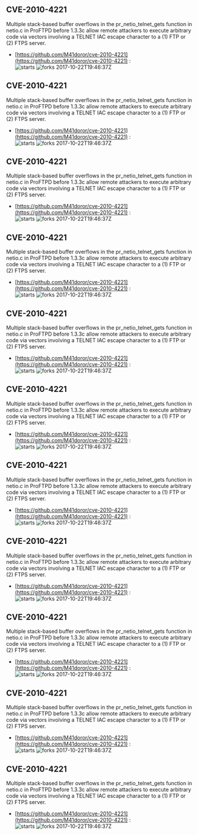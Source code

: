 ## CVE-2010-4221
 Multiple stack-based buffer overflows in the pr_netio_telnet_gets function in netio.c in ProFTPD before 1.3.3c allow remote attackers to execute arbitrary code via vectors involving a TELNET IAC escape character to a (1) FTP or (2) FTPS server.

- [https://github.com/M41doror/cve-2010-4221](https://github.com/M41doror/cve-2010-4221) :  
![starts](https://img.shields.io/github/stars/M41doror/cve-2010-4221.svg) 
![forks](https://img.shields.io/github/forks/M41doror/cve-2010-4221.svg) 
2017-10-22T19:46:37Z

## CVE-2010-4221
 Multiple stack-based buffer overflows in the pr_netio_telnet_gets function in netio.c in ProFTPD before 1.3.3c allow remote attackers to execute arbitrary code via vectors involving a TELNET IAC escape character to a (1) FTP or (2) FTPS server.

- [https://github.com/M41doror/cve-2010-4221](https://github.com/M41doror/cve-2010-4221) :  
![starts](https://img.shields.io/github/stars/M41doror/cve-2010-4221.svg) 
![forks](https://img.shields.io/github/forks/M41doror/cve-2010-4221.svg) 
2017-10-22T19:46:37Z

## CVE-2010-4221
 Multiple stack-based buffer overflows in the pr_netio_telnet_gets function in netio.c in ProFTPD before 1.3.3c allow remote attackers to execute arbitrary code via vectors involving a TELNET IAC escape character to a (1) FTP or (2) FTPS server.

- [https://github.com/M41doror/cve-2010-4221](https://github.com/M41doror/cve-2010-4221) :  
![starts](https://img.shields.io/github/stars/M41doror/cve-2010-4221.svg) 
![forks](https://img.shields.io/github/forks/M41doror/cve-2010-4221.svg) 
2017-10-22T19:46:37Z

## CVE-2010-4221
 Multiple stack-based buffer overflows in the pr_netio_telnet_gets function in netio.c in ProFTPD before 1.3.3c allow remote attackers to execute arbitrary code via vectors involving a TELNET IAC escape character to a (1) FTP or (2) FTPS server.

- [https://github.com/M41doror/cve-2010-4221](https://github.com/M41doror/cve-2010-4221) :  
![starts](https://img.shields.io/github/stars/M41doror/cve-2010-4221.svg) 
![forks](https://img.shields.io/github/forks/M41doror/cve-2010-4221.svg) 
2017-10-22T19:46:37Z

## CVE-2010-4221
 Multiple stack-based buffer overflows in the pr_netio_telnet_gets function in netio.c in ProFTPD before 1.3.3c allow remote attackers to execute arbitrary code via vectors involving a TELNET IAC escape character to a (1) FTP or (2) FTPS server.

- [https://github.com/M41doror/cve-2010-4221](https://github.com/M41doror/cve-2010-4221) :  
![starts](https://img.shields.io/github/stars/M41doror/cve-2010-4221.svg) 
![forks](https://img.shields.io/github/forks/M41doror/cve-2010-4221.svg) 
2017-10-22T19:46:37Z

## CVE-2010-4221
 Multiple stack-based buffer overflows in the pr_netio_telnet_gets function in netio.c in ProFTPD before 1.3.3c allow remote attackers to execute arbitrary code via vectors involving a TELNET IAC escape character to a (1) FTP or (2) FTPS server.

- [https://github.com/M41doror/cve-2010-4221](https://github.com/M41doror/cve-2010-4221) :  
![starts](https://img.shields.io/github/stars/M41doror/cve-2010-4221.svg) 
![forks](https://img.shields.io/github/forks/M41doror/cve-2010-4221.svg) 
2017-10-22T19:46:37Z

## CVE-2010-4221
 Multiple stack-based buffer overflows in the pr_netio_telnet_gets function in netio.c in ProFTPD before 1.3.3c allow remote attackers to execute arbitrary code via vectors involving a TELNET IAC escape character to a (1) FTP or (2) FTPS server.

- [https://github.com/M41doror/cve-2010-4221](https://github.com/M41doror/cve-2010-4221) :  
![starts](https://img.shields.io/github/stars/M41doror/cve-2010-4221.svg) 
![forks](https://img.shields.io/github/forks/M41doror/cve-2010-4221.svg) 
2017-10-22T19:46:37Z

## CVE-2010-4221
 Multiple stack-based buffer overflows in the pr_netio_telnet_gets function in netio.c in ProFTPD before 1.3.3c allow remote attackers to execute arbitrary code via vectors involving a TELNET IAC escape character to a (1) FTP or (2) FTPS server.

- [https://github.com/M41doror/cve-2010-4221](https://github.com/M41doror/cve-2010-4221) :  
![starts](https://img.shields.io/github/stars/M41doror/cve-2010-4221.svg) 
![forks](https://img.shields.io/github/forks/M41doror/cve-2010-4221.svg) 
2017-10-22T19:46:37Z

## CVE-2010-4221
 Multiple stack-based buffer overflows in the pr_netio_telnet_gets function in netio.c in ProFTPD before 1.3.3c allow remote attackers to execute arbitrary code via vectors involving a TELNET IAC escape character to a (1) FTP or (2) FTPS server.

- [https://github.com/M41doror/cve-2010-4221](https://github.com/M41doror/cve-2010-4221) :  
![starts](https://img.shields.io/github/stars/M41doror/cve-2010-4221.svg) 
![forks](https://img.shields.io/github/forks/M41doror/cve-2010-4221.svg) 
2017-10-22T19:46:37Z

## CVE-2010-4221
 Multiple stack-based buffer overflows in the pr_netio_telnet_gets function in netio.c in ProFTPD before 1.3.3c allow remote attackers to execute arbitrary code via vectors involving a TELNET IAC escape character to a (1) FTP or (2) FTPS server.

- [https://github.com/M41doror/cve-2010-4221](https://github.com/M41doror/cve-2010-4221) :  
![starts](https://img.shields.io/github/stars/M41doror/cve-2010-4221.svg) 
![forks](https://img.shields.io/github/forks/M41doror/cve-2010-4221.svg) 
2017-10-22T19:46:37Z

## CVE-2010-4221
 Multiple stack-based buffer overflows in the pr_netio_telnet_gets function in netio.c in ProFTPD before 1.3.3c allow remote attackers to execute arbitrary code via vectors involving a TELNET IAC escape character to a (1) FTP or (2) FTPS server.

- [https://github.com/M41doror/cve-2010-4221](https://github.com/M41doror/cve-2010-4221) :  
![starts](https://img.shields.io/github/stars/M41doror/cve-2010-4221.svg) 
![forks](https://img.shields.io/github/forks/M41doror/cve-2010-4221.svg) 
2017-10-22T19:46:37Z

